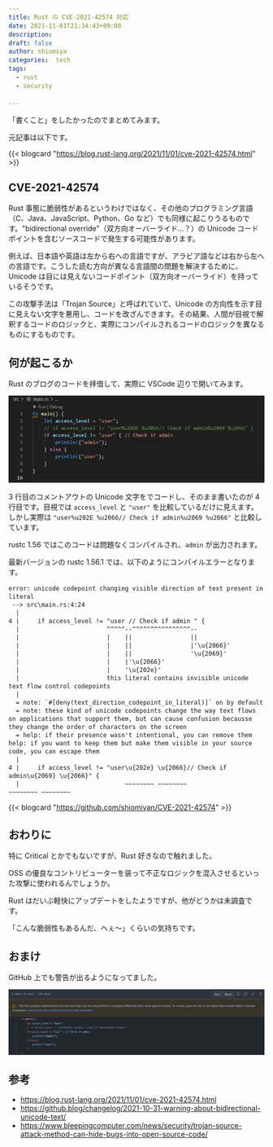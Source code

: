 ```yaml
---
title: Rust の CVE-2021-42574 対応
date: 2021-11-01T21:34:43+09:00
description:
draft: false
author: shiomiya
categories:  tech
tags:
  - rust
  - security

---
```


「書くこと」をしたかったのでまとめてみます。

元記事は以下です。

{{< blogcard "https://blog.rust-lang.org/2021/11/01/cve-2021-42574.html" >}}

## CVE-2021-42574

Rust 事態に脆弱性があるというわけではなく、その他のプログラミング言語（C、Java、JavaScript、Python、Go など）でも同様に起こりうるものです。"bidirectional override"（双方向オーバーライド...？）の Unicode コードポイントを含むソースコードで発生する可能性があります。

例えば、日本語や英語は左から右への言語ですが、アラビア語などは右から左への言語です。こうした読む方向が異なる言語間の問題を解決するために、Unicode は目には見えないコードポイント（双方向オーバーライド）を持っているそうです。

この攻撃手法は「Trojan Source」と呼ばれていて、Unicode の方向性を示す目に見えない文字を悪用し、コードを改ざんできます。その結果、人間が目視で解釈するコードのロジックと、実際にコンパイルされるコードのロジックを異なるものにするものです。

## 何が起こるか

Rust のブログのコードを拝借して、実際に VSCode 辺りで開いてみます。

![](2021-11-01-21-51-02.png)

3 行目のコメントアウトの Unicode 文字をでコードし、そのまま書いたのが 4 行目です。目視では `access_level` と `"user"` を比較しているだけに見えます。しかし実際は `"user%u202E %u2066// Check if admin%u2069 %u2066"` と比較しています。

rustc 1.56 ではこのコードは問題なくコンパイルされ、`admin` が出力されます。

最新バージョンの rustc 1.56.1 では、以下のようにコンパイルエラーとなります。

```
error: unicode codepoint changing visible direction of text present in literal
 --> src\main.rs:4:24
  |
4 |     if access_level != "user // Check if admin " {
  |                        ^^^^^--^^^^^^^^^^^^^^^^--
  |                        |    ||                ||
  |                        |    ||                |'\u{2066}'
  |                        |    ||                '\u{2069}'
  |                        |    |'\u{2066}'
  |                        |    '\u{202e}'
  |                        this literal contains invisible unicode text flow control codepoints
  |
  = note: `#[deny(text_direction_codepoint_in_literal)]` on by default
  = note: these kind of unicode codepoints change the way text flows on applications that support them, but can cause confusion becausse they change the order of characters on the screen
  = help: if their presence wasn't intentional, you can remove them
help: if you want to keep them but make them visible in your source code, you can escape them
  |
4 |     if access_level != "user\u{202e} \u{2066}// Check if admin\u{2069} \u{2066}" {
  |                             ~~~~~~~~ ~~~~~~~~                 ~~~~~~~~ ~~~~~~~~
```

{{< blogcard "https://github.com/shiomiyan/CVE-2021-42574" >}}

## おわりに

特に Critical とかでもないですが、Rust 好きなので触れました。

OSS の優良なコントリビューターを装って不正なロジックを混入させるといった攻撃に使われるんでしょうか。

Rust はだいぶ軽快にアップデートをしたようですが、他がどうかは未調査です。

「こんな脆弱性もあるんだ、へぇ～」くらいの気持ちです。

## おまけ

GitHub 上でも警告が出るようになってました。

![](2021-11-01-22-06-37.png)

## 参考

- https://blog.rust-lang.org/2021/11/01/cve-2021-42574.html
- https://github.blog/changelog/2021-10-31-warning-about-bidirectional-unicode-text/
- https://www.bleepingcomputer.com/news/security/trojan-source-attack-method-can-hide-bugs-into-open-source-code/